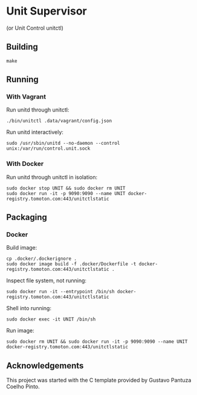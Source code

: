 # Unit Supervisor

(or Unit Control unitctl)

## Building

```
make
```

## Running

### With Vagrant

Run unitd through unitctl:
```
./bin/unitctl .data/vagrant/config.json
```

Run unitd interactively:
```
sudo /usr/sbin/unitd --no-daemon --control unix:/var/run/control.unit.sock
```

### With Docker

Run unitd through unitctl in isolation:
```
sudo docker stop UNIT && sudo docker rm UNIT
sudo docker run -it -p 9090:9090 --name UNIT docker-registry.tomoton.com:443/unitctlstatic
```

## Packaging

### Docker

Build image:
```
cp .docker/.dockerignore .
sudo docker image build -f .docker/Dockerfile -t docker-registry.tomoton.com:443/unitctlstatic .
```

Inspect file system, not running:
```
sudo docker run -it --entrypoint /bin/sh docker-registry.tomoton.com:443/unitctlstatic
```

Shell into running:
```
sudo docker exec -it UNIT /bin/sh
```

Run image:
```
sudo docker rm UNIT && sudo docker run -it -p 9090:9090 --name UNIT docker-registry.tomoton.com:443/unitctlstatic
```

## Acknowledgements

This project was started with the C template provided by Gustavo Pantuza Coelho
Pinto.
